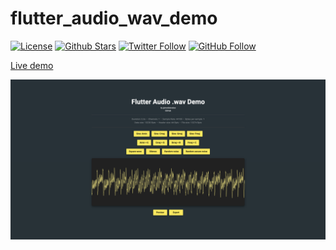 # flutter_audio_wav_demo

[![License](https://img.shields.io/github/license/modulovalue/flutter_audio_wav_demo?style=flat-square&logo=github)](https://github.com/modulovalue/flutter_audio_wav_demo/blob/master/LICENSE) [![Github Stars](https://img.shields.io/github/stars/modulovalue/flutter_audio_wav_demo?style=flat-square&logo=github)](https://github.com/modulovalue/flutter_audio_wav_demo) [![Twitter Follow](https://img.shields.io/twitter/follow/modulovalue?style=social&logo=twitter)](https://twitter.com/modulovalue) [![GitHub Follow](https://img.shields.io/github/followers/modulovalue?style=social&logo=github)](https://github.com/modulovalue)

[Live demo](https://modulovalue.com/flutter_audio_wav_demo)

![Screenshot 1](assets/screenshot1.png)